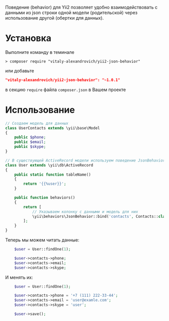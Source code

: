 Поведение (behavior) для Yii2 позволяет удобно взаимодействовать с данными из json строки одной модели (родительской) через использование другой (обертки для данных).

# Установка
Выполните команду в теминале
```shell
> composer require "vitaly-alexandrovich/yii2-json-behavior"
```
или добавьте
```json
"vitaly-alexandrovich/yii2-json-behavior": "~1.0.1"
```
в секцию `require` файла `composer.json` в Вашем проекте

# Использование
```php
// Создаем модель для данных
class UserContacts extends \yii\base\Model
{
    public $phone;
    public $email;
    public $skype;
}

// В существующей ActiveRecord модели используем поведение JsonBehavior
class User extends \yii\db\ActiveRecord
{
    public static function tableName()
    {
        return '{{%user}}';
    }

    public function behaviors()
    {
        return [
            // Указываем колонку с данными и модель для них
            \yii\behaviors\JsonBehavior::bind('contacts', Contacts::class),
        ];
    }
}
```

Теперь мы можем читать данные:
```php
    $user = User::findOne(1);

    $user->contacts->phone;
    $user->contacts->email;
    $user->contacts->skype;
```

И менять их:
```php
    $user = User::findOne(1);

    $user->contacts->phone = '+7 (111) 222-33-44';
    $user->contacts->email = 'user@examle.com';
    $user->contacts->skype = 'user';

    $user->save();
```
